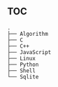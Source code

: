 ## TOC
```shell
.
├── Algorithm
├── C
├── C++
├── JavaScript
├── Linux
├── Python
├── Shell
└── Sqlite
```